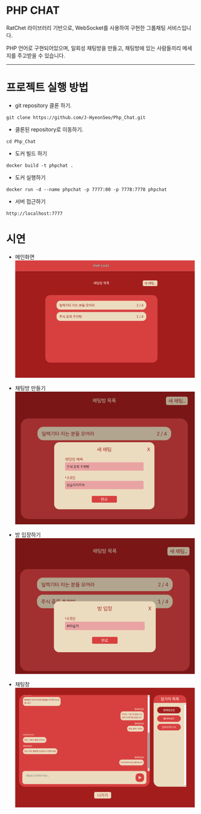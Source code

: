 # PHP CHAT

RatChet 라이브러리 기반으로, WebSocket를 사용하여 구현한 그룹채팅 서비스입니다.

PHP 언어로 구현되어있으며, 일회성 채팅방을 만들고, 채팅방에 있는 사람들끼리 메세지를 주고받을 수 있습니다.

---

# 프로젝트 실행 방법

- git repository 클론 하기.
```shell
git clone https://github.com/J-HyeonSeo/Php_Chat.git
```

- 클론된 repository로 이동하기.
```shell
cd Php_Chat
```

- 도커 빌드 하기
```shell
docker build -t phpchat .
```

- 도커 실행하기
```shell
docker run -d --name phpchat -p 7777:80 -p 7778:7778 phpchat
```

- 서버 접근하기
```
http://localhost:7777
```

# 시연

- 메인화면
![main](/doc/main.png)

- 채팅방 만들기
![create](/doc/create.png)

- 방 입장하기
![enter](/doc/enter.png)

- 채팅창
![chat](/doc/chat.png)